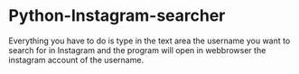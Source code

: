 # Python-Instagram-searcher
Everything you have to do is type in the text area the username you want to search for in Instagram and the program will open in webbrowser the instagram account of the username.
